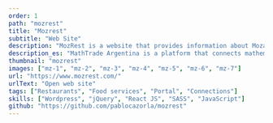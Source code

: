 ```yaml
---
order: 1
path: "mozrest"
title: "Mozrest"
subtitle: "Web Site"
description: "MozRest is a website that provides information about Mozart restaurants in Buenos Aires, Argentina."
description_es: "MathTrade Argentina is a platform that connects mathematicians with students from all over the world. We provide a platform where students can find mentors and teachers to help them with their mathematical studies."
thumbnail: "mozrest"
images: ["mz-1", "mz-2", "mz-3", "mz-4", "mz-5", "mz-6", "mz-7"]
url: "https://www.mozrest.com/"
urlText: "Open web site"
tags: ["Restaurants", "Food services", "Portal", "Connections"]
skills: ["Wordpress", "jQuery", "React JS", "SASS", "JavaScript"]
github: "https://github.com/pablocazorla/mozrest"
---
```

